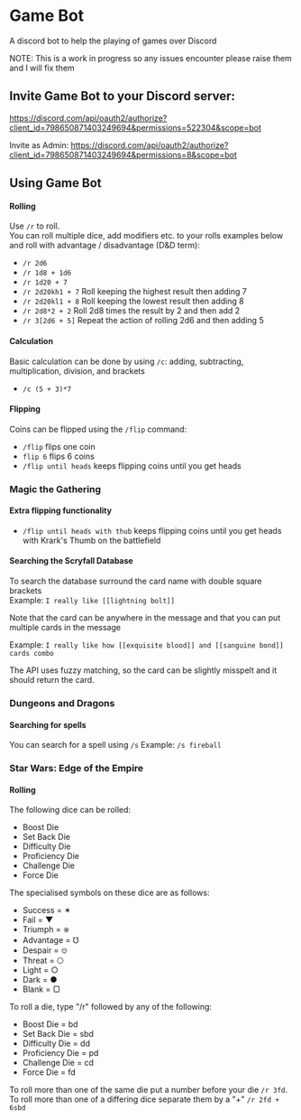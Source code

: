# Game Bot
A discord bot to help the playing of games over Discord

NOTE: This is a work in progress so any issues encounter please raise them and I will fix them

## Invite Game Bot to your Discord server:
https://discord.com/api/oauth2/authorize?client_id=798650871403249694&permissions=522304&scope=bot

Invite as Admin: https://discord.com/api/oauth2/authorize?client_id=798650871403249694&permissions=8&scope=bot


## Using Game Bot

#### Rolling
Use `/r` to roll.  
You can roll multiple dice, add modifiers etc. to your rolls examples below and roll with advantage / disadvantage (D&D term):  
- `/r 2d6`
- `/r 1d8 + 1d6`
- `/r 1d20 + 7`
- `/r 2d20kh1 + 7` Roll keeping the highest result then adding 7
- `/r 2d20kl1 + 8` Roll keeping the lowest result then adding 8
- `/r 2d8*2 + 2` Roll 2d8 times the result by 2 and then add 2
- `/r 3[2d6 + 5]` Repeat the action of rolling 2d6 and then adding 5

#### Calculation
Basic calculation can be done by using `/c`: adding, subtracting, multiplication, division, and brackets
- `/c (5 + 3)*7`

#### Flipping
Coins can be flipped using the `/flip` command:
- `/flip` flips one coin
- `flip 6` flips 6 coins
- `/flip until heads` keeps flipping coins until you get heads

### Magic the Gathering
#### Extra flipping functionality
- `/flip until heads with thub` keeps flipping coins until you get heads with Krark's Thumb on the battlefield

#### Searching the Scryfall Database
To search the database surround the card name with double square brackets  
Example: `I really like [[lightning bolt]]`

Note that the card can be anywhere in the message and that you can put multiple cards in the message

Example: `I really like how [[exquisite blood]] and [[sanguine bond]] cards combo`

The API uses fuzzy matching, so the card can be slightly misspelt and it should return the card.

### Dungeons and Dragons
#### Searching for spells
You can search for a spell using `/s`
Example: `/s fireball`

### Star Wars: Edge of the Empire
#### Rolling
The following dice can be rolled:  
- Boost Die
- Set Back Die
- Difficulty Die
- Proficiency Die
- Challenge Die
- Force Die

The specialised symbols on these dice are as follows:  
- Success = ✶
- Fail = ▼
- Triumph = ⎈
- Advantage = ℧
- Despair = ⎊
- Threat = ⎔
- Light = ○
- Dark = ●
- Blank = ▢

To roll a die, type "/r" followed by any of the following:
- Boost Die = bd
- Set Back Die = sbd
- Difficulty Die = dd
- Proficiency Die = pd
- Challenge Die = cd
- Force Die = fd

To roll more than one of the same die put a number before your die `/r 3fd`.
To roll more than one of a differing dice separate them by a "+" `/r 2fd + 6sbd`
